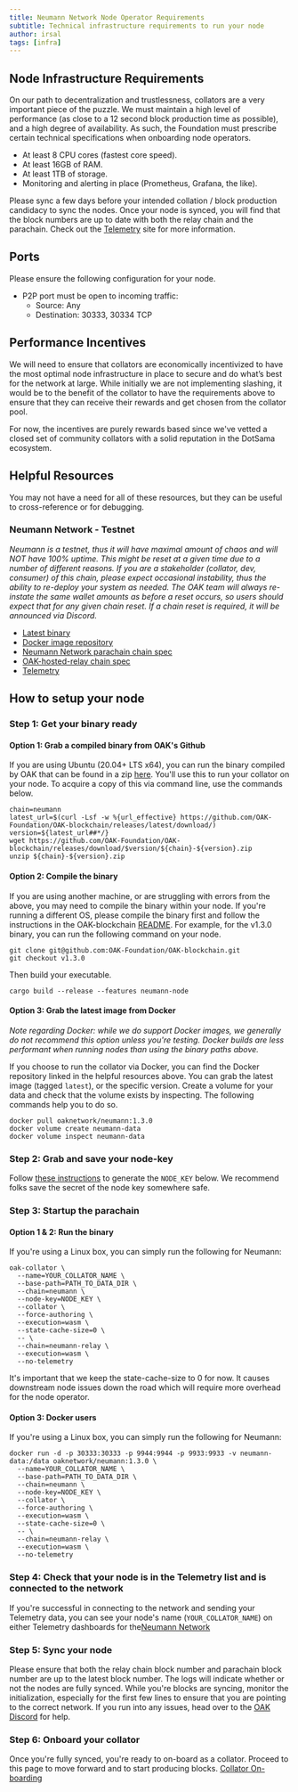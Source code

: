 ```yaml
---
title: Neumann Network Node Operator Requirements
subtitle: Technical infrastructure requirements to run your node
author: irsal
tags: [infra]
---
```


## Node Infrastructure Requirements
On our path to decentralization and trustlessness, collators are a very important piece of the puzzle. We must maintain a high level of performance (as close to a 12 second block production time as possible), and a high degree of availability. As such, the Foundation must prescribe certain technical specifications when onboarding node operators. 
- At least 8 CPU cores (fastest core speed).
- At least 16GB of RAM.
- At least 1TB of storage.
- Monitoring and alerting in place (Prometheus, Grafana, the like).

Please sync a few days before your intended collation / block production candidacy to sync the nodes. Once your node is synced, you will find that the block numbers are up to date with both the relay chain and the parachain. Check out the [Telemetry](https://telemetry.polkadot.io/#list/0x42e75532d6809775cef4b9ca8e4bb49be2dc1e87c9ff1ba299e78481b5cb3047) site for more information.

## Ports
Please ensure the following configuration for your node.
- P2P port must be open to incoming traffic:
    - Source: Any
    - Destination: 30333, 30334 TCP

## Performance Incentives
We will need to ensure that collators are economically incentivized to have the most optimal node infrastructure in place to secure and do what’s best for the network at large. While initially we are not implementing slashing, it would be to the benefit of the collator to have the requirements above to ensure that they can receive their rewards and get chosen from the collator pool.

For now, the incentives are purely rewards based since we've vetted a closed set of community collators with a solid reputation in the DotSama ecosystem. 

## Helpful Resources
You may not have a need for all of these resources, but they can be useful to cross-reference or for debugging.

### Neumann Network - Testnet
*Neumann is a testnet, thus it will have maximal amount of chaos and will NOT have 100% uptime. This might be reset at a given time due to a number of different reasons. If you are a stakeholder (collator, dev, consumer) of this chain, please expect occasional instability, thus the ability to re-deploy your system as needed. The OAK team will always re-instate the same wallet amounts as before a reset occurs, so users should expect that for any given chain reset. If a chain reset is required, it will be announced via Discord.*

- [Latest binary](https://github.com/OAK-Foundation/OAK-blockchain/releases/latest)
- [Docker image repository](https://hub.docker.com/repository/docker/oaknetwork/neumann)
- [Neumann Network parachain chain spec](https://github.com/OAK-Foundation/OAK-blockchain/blob/master/node/res/neumann.json)
- [OAK-hosted-relay chain spec](https://github.com/OAK-Foundation/OAK-blockchain/blob/master/node/res/neumann-rococo-testnet.json)
- [Telemetry](https://telemetry.polkadot.io/#list/0x42e75532d6809775cef4b9ca8e4bb49be2dc1e87c9ff1ba299e78481b5cb3047)

## How to setup your node

### Step 1: Get your binary ready

#### Option 1: Grab a compiled binary from OAK's Github
If you are using Ubuntu (20.04+ LTS x64), you can run the binary compiled by OAK that can be found in a zip [here](https://github.com/OAK-Foundation/OAK-blockchain/releases/latest). You'll use this to run your collator on your node. To acquire a copy of this via command line, use the commands below.

```
chain=neumann
latest_url=$(curl -Lsf -w %{url_effective} https://github.com/OAK-Foundation/OAK-blockchain/releases/latest/download/)
version=${latest_url##*/}
wget https://github.com/OAK-Foundation/OAK-blockchain/releases/download/$version/${chain}-${version}.zip
unzip ${chain}-${version}.zip
```

#### Option 2: Compile the binary
If you are using another machine, or are struggling with errors from the above, you may need to compile the binary within your node. If you're running a different OS, please compile the binary first and follow the instructions in the OAK-blockchain [README](https://github.com/OAK-Foundation/OAK-blockchain#install-oak-blockchain). For example, for the v1.3.0 binary, you can run the following command on your node.

```
git clone git@github.com:OAK-Foundation/OAK-blockchain.git    
git checkout v1.3.0
```

Then build your executable.

```
cargo build --release --features neumann-node
```

#### Option 3: Grab the latest image from Docker
*Note regarding Docker: while we do support Docker images, we generally do not recommend this option unless you're testing. Docker builds are less performant when running nodes than using the binary paths above.*

If you choose to run the collator via Docker, you can find the Docker repository linked in the helpful resources above. You can grab the latest image (tagged `latest`), or the specific version. Create a volume for your data and check that the volume exists by inspecting. The following commands help you to do so.

```
docker pull oaknetwork/neumann:1.3.0
docker volume create neumann-data
docker volume inspect neumann-data
```

### Step 2: Grab and save your node-key

Follow [these instructions](https://docs.substrate.io/v3/tools/subkey/#generating-node-keys) to generate the `NODE_KEY` below. We recommend folks save the secret of the node key somewhere safe.

### Step 3: Startup the parachain
#### Option 1 & 2: Run the binary
If you're using a Linux box, you can simply run the following for Neumann:
```
oak-collator \
  --name=YOUR_COLLATOR_NAME \
  --base-path=PATH_TO_DATA_DIR \
  --chain=neumann \
  --node-key=NODE_KEY \
  --collator \
  --force-authoring \
  --execution=wasm \
  --state-cache-size=0 \
  -- \
  --chain=neumann-relay \
  --execution=wasm \
  --no-telemetry
```

It's important that we keep the state-cache-size to 0 for now. It causes downstream node issues down the road which will require more overhead for the node operator.

#### Option 3: Docker users
If you're using a Linux box, you can simply run the following for Neumann:
```
docker run -d -p 30333:30333 -p 9944:9944 -p 9933:9933 -v neumann-data:/data oaknetwork/neumann:1.3.0 \
  --name=YOUR_COLLATOR_NAME \
  --base-path=PATH_TO_DATA_DIR \
  --chain=neumann \
  --node-key=NODE_KEY \
  --collator \
  --force-authoring \
  --execution=wasm \
  --state-cache-size=0 \
  -- \
  --chain=neumann-relay \
  --execution=wasm \
  --no-telemetry
```

### Step 4: Check that your node is in the Telemetry list and is connected to the network
If you're successful in connecting to the network and sending your Telemetry data, you can see your node's name (`YOUR_COLLATOR_NAME`) on either Telemetry dashboards for the[Neumann Network](https://telemetry.polkadot.io/#list/0x42e75532d6809775cef4b9ca8e4bb49be2dc1e87c9ff1ba299e78481b5cb3047)

### Step 5: Sync your node
Please ensure that both the relay chain block number and parachain block number are up to the latest block number. The logs will indicate whether or not the nodes are fully synced.
While you're blocks are syncing, monitor the initialization, especially for the first few lines to ensure that you are pointing to the correct network. If you run into any issues, head over to the [OAK Discord](https://discord.gg/7W9UDvsbwh) for help.

### Step 6: Onboard your collator
Once you're fully synced, you're ready to on-board as a collator. Proceed to this page to move forward and to start producing blocks. [Collator On-boarding](../collators)
